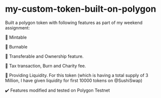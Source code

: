 # my-custom-token-built-on-polygon

Built a polygon token with following features as part of my weekend assignment: 

🔺 Mintable

🔺 Burnable 

🔺 Transferable and Ownership feature.

🔺 Tax transaction, Burn and Charity fee.

🔺 Providing Liquidity. For this token (which is having a total supply of 3 Million, I have given liquidity for first 10000 tokens on @SushiSwap)


✔️ Features modified and tested on Polygon Testnet 
